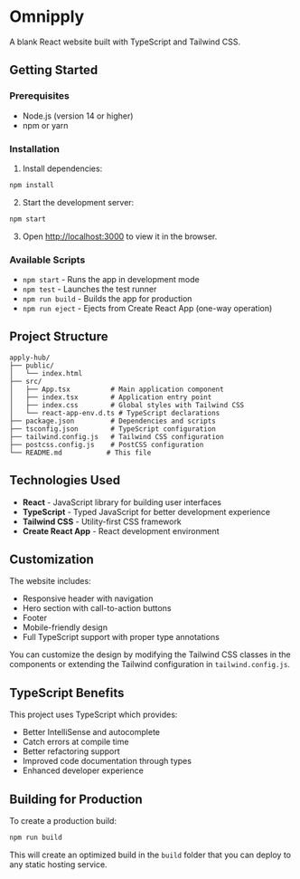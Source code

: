 # Omnipply

A blank React website built with TypeScript and Tailwind CSS.

## Getting Started

### Prerequisites

- Node.js (version 14 or higher)
- npm or yarn

### Installation

1. Install dependencies:

```bash
npm install
```

2. Start the development server:

```bash
npm start
```

3. Open [http://localhost:3000](http://localhost:3000) to view it in the browser.

### Available Scripts

- `npm start` - Runs the app in development mode
- `npm test` - Launches the test runner
- `npm run build` - Builds the app for production
- `npm run eject` - Ejects from Create React App (one-way operation)

## Project Structure

```
apply-hub/
├── public/
│   └── index.html
├── src/
│   ├── App.tsx          # Main application component
│   ├── index.tsx        # Application entry point
│   ├── index.css        # Global styles with Tailwind CSS
│   └── react-app-env.d.ts # TypeScript declarations
├── package.json         # Dependencies and scripts
├── tsconfig.json        # TypeScript configuration
├── tailwind.config.js   # Tailwind CSS configuration
├── postcss.config.js    # PostCSS configuration
└── README.md           # This file
```

## Technologies Used

- **React** - JavaScript library for building user interfaces
- **TypeScript** - Typed JavaScript for better development experience
- **Tailwind CSS** - Utility-first CSS framework
- **Create React App** - React development environment

## Customization

The website includes:

- Responsive header with navigation
- Hero section with call-to-action buttons
- Footer
- Mobile-friendly design
- Full TypeScript support with proper type annotations

You can customize the design by modifying the Tailwind CSS classes in the components or extending the Tailwind configuration in `tailwind.config.js`.

## TypeScript Benefits

This project uses TypeScript which provides:

- Better IntelliSense and autocomplete
- Catch errors at compile time
- Better refactoring support
- Improved code documentation through types
- Enhanced developer experience

## Building for Production

To create a production build:

```bash
npm run build
```

This will create an optimized build in the `build` folder that you can deploy to any static hosting service.
